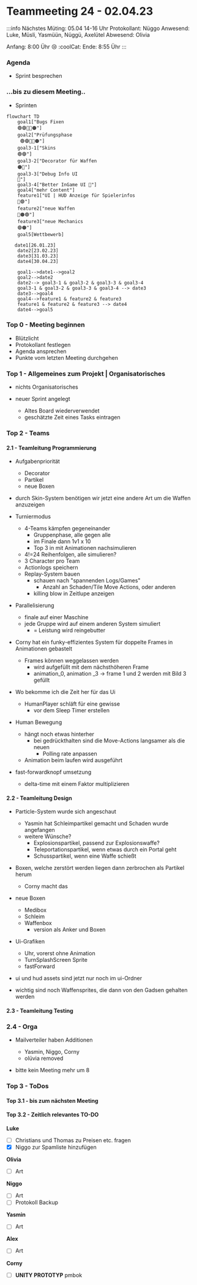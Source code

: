 # Teammeeting 24 - 02.04.23

:::info
Nächstes Müting: 05.04 14-16 Uhr
Protokollant: Nüggo
Anwesend: Luke, Müsli, Yasmüün, Nüggü, Axelütel
Abwesend: Olivia

Anfang: 8:00 Ühr :cry: :coolCat:
Ende:  8:55 Ühr
:::

### Agenda

- Sprint besprechen

### ...bis zu diesem Meeting..

- Sprinten

```mermaid
flowchart TD
    goal1["Bugs Fixen 
    🟢🟣🔵🔴🟠"]
    goal2["Prüfungsphase
     🟢🟣🔵🔴🟠"]
    goal3-1["Skins 
    🟢🟣"]
    goal3-2["Decorator für Waffen 
    🟠🔵"]
    goal3-3["Debug Info UI 
    🔴"]
    goal3-4["Better InGame UI 🔴"]
    goal4["mehr Content"]
    feature1["UI | HUD Anzeige für Spielerinfos
    🔴🟣"]
    feature2["neue Waffen
    🔵🟠🟢"]
    feature3["neue Mechanics
    🟣🟠"]
    goal5[Wettbewerb]
   
   date1[26.01.23]
    date2[23.02.23]
    date3[31.03.23]
    date4[30.04.23]
    
    goal1-->date1-->goal2
    goal2-->date2
    date2--> goal3-1 & goal3-2 & goal3-3 & goal3-4
    goal3-1 & goal3-2 & goal3-3 & goal3-4 --> date3
    date3-->goal4
    goal4-->feature1 & feature2 & feature3
    feature1 & feature2 & feature3 --> date4
    date4-->goal5
```


### Top 0 - Meeting beginnen

* Blützlicht
* Protokollant festlegen
* Agenda ansprechen
* Punkte vom letzten Meeting durchgehen


### Top 1 - Allgemeines zum Projekt | Organisatorisches

- nichts Organisatorisches

- neuer Sprint angelegt
    - Altes Board wiederverwendet
    - geschätzte Zeit eines Tasks eintragen


### Top 2 - Teams
#### 2.1 - Teamleitung Programmierung


- Aufgabenpriorität
    - Decorator
    - Partikel
    - neue Boxen

- durch Skin-System benötigen wir jetzt eine andere Art um die Waffen anzuzeigen

- Turniermodus
    - 4-Teams kämpfen gegeneinander
        - Gruppenphase, alle gegen alle
        - im Finale dann 1v1 x 10
        - Top 3 in mit Animationen nachsimulieren
    - 4!=24 Reihenfolgen, alle simulieren?
    - 3 Character pro Team
    - Actionlogs speichern
    - Replay-System bauen
        - schauen nach "spannenden Logs/Games"
            - Anzahl an Schaden/Tile Move Actions, oder anderen 
        - killing blow in Zeitlupe anzeigen
         
- Parallelisierung
    - finale auf einer Maschine
    - jede Gruppe wird auf einem anderen System simuliert
        - = Leistung wird reingebutter


- Corny hat ein funky-effizientes System für doppelte Frames in Animationen gebastelt
    - Frames können weggelassen werden
        - wird aufgefüllt mit dem nächsthöheren Frame
        - animation_0, animation _3 -> frame 1 und 2 werden mit Bild 3 gefüllt

- Wo bekomme ich die Zeit her für das Ui
    - HumanPlayer schläft für eine gewisse 
        - vor dem Sleep Timer erstellen

- Human Bewegung
    - hängt noch etwas hinterher
        - bei gedrückthalten sind die Move-Actions langsamer als die neuen
            - Polling rate anpassen
    - Animation beim laufen wird ausgeführt
   
- fast-forwardknopf umsetzung
    - delta-time mit einem Faktor multiplizieren
    
#### 2.2 - Teamleitung Design

- Particle-System wurde sich angeschaut
    - Yasmin hat Schleimpartikel gemacht und Schaden wurde angefangen
    - weitere Wünsche?
        - Explosionspartikel, passend zur Explosionswaffe?
        - Teleportationspartikel, wenn etwas durch ein Portal geht
        - Schusspartikel, wenn eine Waffe schießt


- Boxen, welche zerstört werden liegen dann zerbrochen als Partikel herum
    - Corny macht das
    

- neue Boxen
    - Medibox
    - Schleim
    - Waffenbox
        - version als Anker und Boxen
         

- Ui-Grafiken
    - Uhr, vorerst ohne Animation
    - TurnSplashScreen Sprite
    - fastForward
   
- ui und hud assets sind jetzt nur noch im ui-Ordner

- wichtig sind noch Waffensprites, die dann von den Gadsen gehalten werden 



#### 2.3 - Teamleitung Testing

###  2.4 - Orga 

- Mailverteiler haben Additionen
    - Yasmin, Niggo, Corny
    - olüvia removed

- bitte kein Meeting mehr um 8

### Top 3 - ToDos
#### Top 3.1 - bis zum nächsten Meeting


#### Top 3.2 - Zeitlich relevantes TO-DO

**Luke**
- [ ] Christians und Thomas zu Preisen etc. fragen
- [x] Niggo zur Spamliste hinzufügen

**Olivia**
- [ ] Art

**Niggo**
- [ ] Art
- [ ] Protokoll Backup

**Yasmin**
- [ ] Art 


**Alex**
- [ ] Art

**Corny**

- [ ] **UNITY PROTOTYP** pmbok

